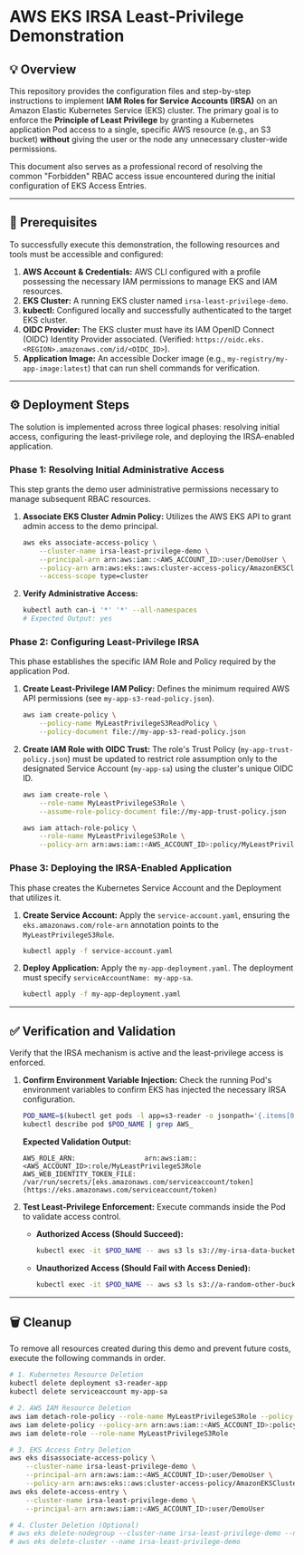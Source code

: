 # AWS EKS IRSA Least-Privilege Demonstration

## 💡 Overview

This repository provides the configuration files and step-by-step instructions to implement **IAM Roles for Service Accounts (IRSA)** on an Amazon Elastic Kubernetes Service (EKS) cluster. The primary goal is to enforce the **Principle of Least Privilege** by granting a Kubernetes application Pod access to a single, specific AWS resource (e.g., an S3 bucket) **without** giving the user or the node any unnecessary cluster-wide permissions.

This document also serves as a professional record of resolving the common "Forbidden" RBAC access issue encountered during the initial configuration of EKS Access Entries.

---

## 🚀 Prerequisites

To successfully execute this demonstration, the following resources and tools must be accessible and configured:

1.  **AWS Account & Credentials:** AWS CLI configured with a profile possessing the necessary IAM permissions to manage EKS and IAM resources.
2.  **EKS Cluster:** A running EKS cluster named `irsa-least-privilege-demo`.
3.  **kubectl:** Configured locally and successfully authenticated to the target EKS cluster.
4.  **OIDC Provider:** The EKS cluster must have its IAM OpenID Connect (OIDC) Identity Provider associated. (Verified: `https://oidc.eks.<REGION>.amazonaws.com/id/<OIDC_ID>`).
5.  **Application Image:** An accessible Docker image (e.g., `my-registry/my-app-image:latest`) that can run shell commands for verification.

---

## ⚙️ Deployment Steps

The solution is implemented across three logical phases: resolving initial access, configuring the least-privilege role, and deploying the IRSA-enabled application.

### Phase 1: Resolving Initial Administrative Access

This step grants the demo user administrative permissions necessary to manage subsequent RBAC resources.

1.  **Associate EKS Cluster Admin Policy:** Utilizes the AWS EKS API to grant admin access to the demo principal.

    ```bash
    aws eks associate-access-policy \
        --cluster-name irsa-least-privilege-demo \
        --principal-arn arn:aws:iam::<AWS_ACCOUNT_ID>:user/DemoUser \
        --policy-arn arn:aws:eks::aws:cluster-access-policy/AmazonEKSClusterAdminPolicy \
        --access-scope type=cluster
    ```

2.  **Verify Administrative Access:**

    ```bash
    kubectl auth can-i '*' '*' --all-namespaces
    # Expected Output: yes
    ```

### Phase 2: Configuring Least-Privilege IRSA

This phase establishes the specific IAM Role and Policy required by the application Pod.

1.  **Create Least-Privilege IAM Policy:** Defines the minimum required AWS API permissions (see `my-app-s3-read-policy.json`).

    ```bash
    aws iam create-policy \
        --policy-name MyLeastPrivilegeS3ReadPolicy \
        --policy-document file://my-app-s3-read-policy.json
    ```

2.  **Create IAM Role with OIDC Trust:** The role's Trust Policy (`my-app-trust-policy.json`) must be updated to restrict role assumption only to the designated Service Account (`my-app-sa`) using the cluster's unique OIDC ID.

    ```bash
    aws iam create-role \
        --role-name MyLeastPrivilegeS3Role \
        --assume-role-policy-document file://my-app-trust-policy.json

    aws iam attach-role-policy \
        --role-name MyLeastPrivilegeS3Role \
        --policy-arn arn:aws:iam::<AWS_ACCOUNT_ID>:policy/MyLeastPrivilegeS3ReadPolicy
    ```

### Phase 3: Deploying the IRSA-Enabled Application

This phase creates the Kubernetes Service Account and the Deployment that utilizes it.

1.  **Create Service Account:** Apply the `service-account.yaml`, ensuring the `eks.amazonaws.com/role-arn` annotation points to the `MyLeastPrivilegeS3Role`.

    ```bash
    kubectl apply -f service-account.yaml
    ```

2.  **Deploy Application:** Apply the `my-app-deployment.yaml`. The deployment must specify `serviceAccountName: my-app-sa`.

    ```bash
    kubectl apply -f my-app-deployment.yaml
    ```

---

## ✅ Verification and Validation

Verify that the IRSA mechanism is active and the least-privilege access is enforced.

1.  **Confirm Environment Variable Injection:** Check the running Pod's environment variables to confirm EKS has injected the necessary IRSA configuration.

    ```bash
    POD_NAME=$(kubectl get pods -l app=s3-reader -o jsonpath='{.items[0].metadata.name}')
    kubectl describe pod $POD_NAME | grep AWS_
    ```

    **Expected Validation Output:**

    ```
    AWS_ROLE_ARN:                 arn:aws:iam::<AWS_ACCOUNT_ID>:role/MyLeastPrivilegeS3Role
    AWS_WEB_IDENTITY_TOKEN_FILE:  /var/run/secrets/[eks.amazonaws.com/serviceaccount/token](https://eks.amazonaws.com/serviceaccount/token)
    ```

2.  **Test Least-Privilege Enforcement:** Execute commands inside the Pod to validate access control.

    * **Authorized Access (Should Succeed):**
        ```bash
        kubectl exec -it $POD_NAME -- aws s3 ls s3://my-irsa-data-bucket
        ```
    * **Unauthorized Access (Should Fail with Access Denied):**
        ```bash
        kubectl exec -it $POD_NAME -- aws s3 ls s3://a-random-other-bucket
        ```

---

## 🗑️ Cleanup

To remove all resources created during this demo and prevent future costs, execute the following commands in order.

```bash
# 1. Kubernetes Resource Deletion
kubectl delete deployment s3-reader-app
kubectl delete serviceaccount my-app-sa

# 2. AWS IAM Resource Deletion
aws iam detach-role-policy --role-name MyLeastPrivilegeS3Role --policy-arn arn:aws:iam::<AWS_ACCOUNT_ID>:policy/MyLeastPrivilegeS3ReadPolicy
aws iam delete-policy --policy-arn arn:aws:iam::<AWS_ACCOUNT_ID>:policy/MyLeastPrivilegeS3ReadPolicy
aws iam delete-role --role-name MyLeastPrivilegeS3Role

# 3. EKS Access Entry Deletion
aws eks disassociate-access-policy \
    --cluster-name irsa-least-privilege-demo \
    --principal-arn arn:aws:iam::<AWS_ACCOUNT_ID>:user/DemoUser \
    --policy-arn arn:aws:eks::aws:cluster-access-policy/AmazonEKSClusterAdminPolicy
aws eks delete-access-entry \
    --cluster-name irsa-least-privilege-demo \
    --principal-arn arn:aws:iam::<AWS_ACCOUNT_ID>:user/DemoUser

# 4. Cluster Deletion (Optional)
# aws eks delete-nodegroup --cluster-name irsa-least-privilege-demo --nodegroup-name <YOUR_NODEGROUP_NAME>
# aws eks delete-cluster --name irsa-least-privilege-demo